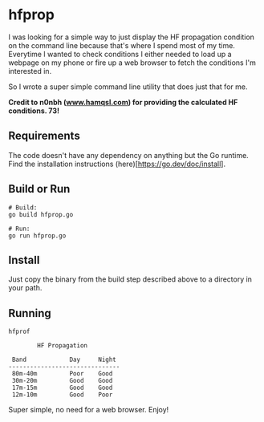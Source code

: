 # hfprop
I was looking for a simple way to just display the HF propagation condition on the command line because that's where
I spend most of my time. Everytime I wanted to check conditions I either needed to load up a webpage on my phone or 
fire up a web browser to fetch the conditions I'm interested in.

So I wrote a super simple command line utility that does just that for me.

**Credit to n0nbh (www.hamqsl.com) for providing the calculated HF conditions. 73!**

## Requirements 
The code doesn't have any dependency on anything but the Go runtime. Find the installation instructions
(here)[https://go.dev/doc/install].

## Build or Run
```
# Build:
go build hfprop.go

# Run:
go run hfprop.go
```

## Install
Just copy the binary from the build step described above to a directory in your path.

## Running
```
hfprof

        HF Propagation

 Band            Day     Night
-------------------------------
 80m-40m         Poor    Good
 30m-20m         Good    Good
 17m-15m         Good    Good
 12m-10m         Good    Poor
```

Super simple, no need for a web browser. Enjoy!
